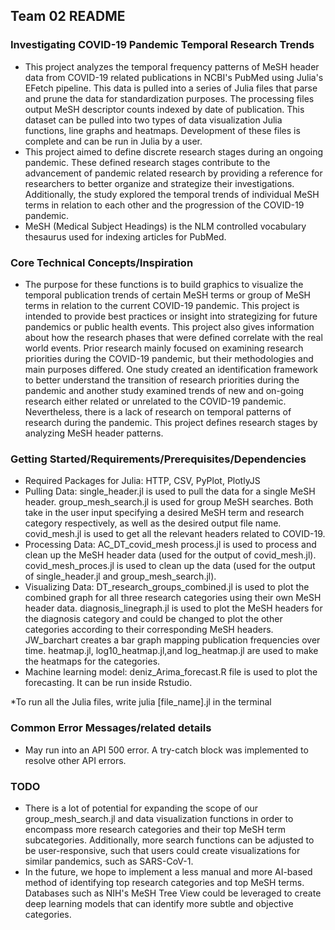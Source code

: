 ## Team 02 README

### Investigating COVID-19 Pandemic Temporal Research Trends
- This project analyzes the temporal frequency patterns of MeSH header data from COVID-19 related publications in NCBI's PubMed using Julia's EFetch pipeline. This data is pulled into a series of Julia files that parse and prune the data for standardization purposes. The processing files output MeSH descriptor counts indexed by date of publication. This dataset can be pulled into two types of data visualization Julia functions, line graphs and heatmaps. Development of these files is complete and can be run in Julia by a user. 
- This project aimed to define discrete research stages during an ongoing pandemic. These defined research stages contribute to the advancement of pandemic related research by providing a reference for researchers to better organize and strategize their investigations. Additionally, the study explored the temporal trends of individual MeSH terms in relation to each other and the progression of the COVID-19 pandemic. 
- MeSH (Medical Subject Headings) is the NLM controlled vocabulary thesaurus used for indexing articles for PubMed.

### Core Technical Concepts/Inspiration
- The purpose for these functions is to build graphics to visualize the temporal publication trends of certain MeSH terms or group of MeSH terms in relation to the current COVID-19 pandemic. This project is intended to provide best practices or insight into strategizing for future pandemics or public health events. This project also gives information about how the research phases that were defined correlate with the real world events. Prior research mainly focused on examining research priorities during the COVID-19 pandemic, but their methodologies and main purposes differed. One study created an identification framework to better understand the transition of research priorities during the pandemic and another study examined trends of new and on-going research either related or unrelated to the COVID-19 pandemic. Nevertheless, there is a lack of research on temporal patterns of research during the pandemic. This project defines research stages by analyzing MeSH header patterns.

### Getting Started/Requirements/Prerequisites/Dependencies
- Required Packages for Julia: HTTP, CSV, PyPlot, PlotlyJS
- Pulling Data: single_header.jl is used to pull the data for a single MeSH header. group_mesh_search.jl is used for group MeSH searches. Both take in the user input specifying a desired MeSH term and research category respectively, as well as the desired output file name. covid_mesh.jl is used to get all the relevant headers related to COVID-19.  
- Processing Data: AC_DT_covid_mesh process.jl is used to process and clean up the MeSH header data (used for the output of covid_mesh.jl). covid_mesh_proces.jl is used to clean up the data (used for the output of single_header.jl and group_mesh_search.jl).
- Visualizing Data: DT_research_groups_combined.jl is used to plot the combined graph for all three research categories using their own MeSH header data. diagnosis_linegraph.jl is used to plot the MeSH headers for the diagnosis category and could be changed to plot the other categories according to their corresponding MeSH headers. JW_barchart creates a bar graph mapping publication frequencies over time. heatmap.jl, log10_heatmap.jl,and log_heatmap.jl are used to make the heatmaps for the categories. 
- Machine learning model: deniz_Arima_forecast.R file is used to plot the forecasting. It can be run inside Rstudio.

*To run all the Julia files, write julia [file_name].jl in the terminal

### Common Error Messages/related details
- May run into an API 500 error. A try-catch block was implemented to resolve other API errors. 

### TODO
- There is a lot of potential for expanding the scope of our group_mesh_search.jl and data visualization functions in order to encompass more research categories and their top MeSH term subcategories. Additionally, more search functions can be adjusted to be user-responsive, such that users could create visualizations for similar pandemics, such as SARS-CoV-1.
- In the future, we hope to implement a less manual and more AI-based method of identifying top research categories and top MeSH terms. Databases such as NIH's MeSH Tree View could be leveraged to create deep learning models that can identify more subtle and objective categories. 
